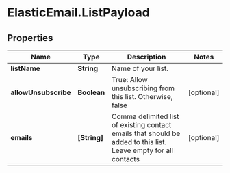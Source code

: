 # ElasticEmail.ListPayload

## Properties

Name | Type | Description | Notes
------------ | ------------- | ------------- | -------------
**listName** | **String** | Name of your list. | 
**allowUnsubscribe** | **Boolean** | True: Allow unsubscribing from this list. Otherwise, false | [optional] 
**emails** | **[String]** | Comma delimited list of existing contact emails that should be added to this list. Leave empty for all contacts | [optional] 


